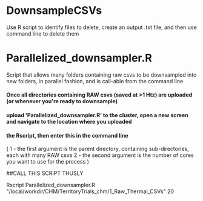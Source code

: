 # DownsampleCSVs
Use R script to identify files to delete, create an output .txt file, and then use command line to delete them



# Parallelized_downsampler.R
Script that allows many folders containing raw csvs to be downsampled into new folders, in parallel fashion, and is call-able from the command line
 #### Once all directories containing RAW csvs (saved at >1 Htz) are uploaded (or whenever you're ready to downsample)
 #### upload 'Parallelized_downsampler.R' to the cluster, open a new screen and navigate to the location where you uploaded
 #### the Rscript, then enter this in the command  line
( 1 - the first argument is the parent directory, containing sub-directories, each with many RAW csvs
  2 - the second argument is the number of cores you want to use for the process )
 
 ##CALL THIS SCRIPT THUSLY
 
  Rscript Parallelized_downsampler.R "/local/workdir/CHM/TerritoryTrials_chm/1_Raw_Thermal_CSVs" 20 
